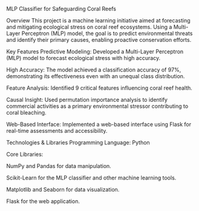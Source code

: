 MLP Classifier for Safeguarding Coral Reefs

Overview
This project is a machine learning initiative aimed at forecasting and mitigating ecological stress on coral reef ecosystems. Using a Multi-Layer Perceptron (MLP) model, the goal is to predict environmental threats and identify their primary causes, enabling proactive conservation efforts.

Key Features
Predictive Modeling: Developed a Multi-Layer Perceptron (MLP) model to forecast ecological stress with high accuracy.

High Accuracy: The model achieved a classification accuracy of 97%, demonstrating its effectiveness even with an unequal class distribution.

Feature Analysis: Identified 9 critical features influencing coral reef health.

Causal Insight: Used permutation importance analysis to identify commercial activities as a primary environmental stressor contributing to coral bleaching.

Web-Based Interface: Implemented a web-based interface using Flask for real-time assessments and accessibility.

Technologies & Libraries
Programming Language: Python

Core Libraries:

NumPy and Pandas for data manipulation.

Scikit-Learn for the MLP classifier and other machine learning tools.

Matplotlib and Seaborn for data visualization.

Flask for the web application.
